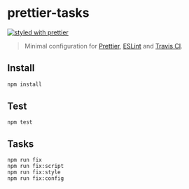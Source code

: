 # prettier-tasks

[![styled with prettier](https://img.shields.io/badge/styled_with-prettier-ff69b4.svg)](https://github.com/prettier/prettier)

> Minimal configuration for [Prettier](https://github.com/prettier/prettier),
[ESLint](https://eslint.org/) and [Travis CI](https://travis-ci.org/).

## Install

```bash
npm install
```

## Test

```
npm test
```

## Tasks

```
npm run fix
npm run fix:script
npm run fix:style
npm run fix:config
```
